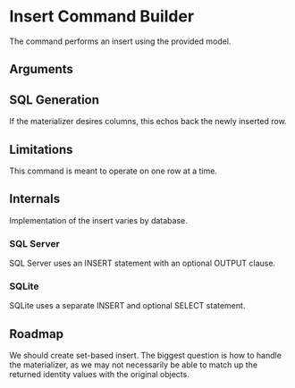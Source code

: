 ﻿# Insert Command Builder

The command performs an insert using the provided model. 

## Arguments

## SQL Generation

If the materializer desires columns, this echos back the newly inserted row.

## Limitations

This command is meant to operate on one row at a time.

## Internals

Implementation of the insert varies by database.

### SQL Server

SQL Server uses an INSERT statement with an optional OUTPUT clause.

### SQLite

SQLite uses a separate INSERT and optional SELECT statement.

## Roadmap

We should create set-based insert. The biggest question is how to handle the materializer, as we may not necessarily be able to match up the returned identity values with the original objects.


